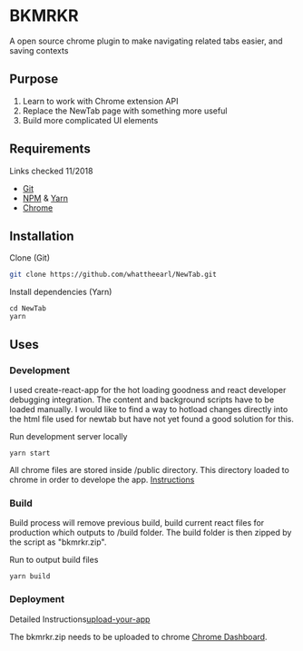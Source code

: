 # BKMRKR
A open source chrome plugin to make navigating related tabs easier, and saving contexts

## Purpose
1. Learn to work with Chrome extension API
2. Replace the NewTab page with something more useful
3. Build more complicated UI elements

## Requirements
Links checked 11/2018
* [Git](https://git-scm.com/downloads)
* [NPM](https://www.npmjs.com/get-npm) & [Yarn](https://yarnpkg.com/lang/en/docs/install/)
* [Chrome](https://www.google.com/chrome/browser/)

## Installation
Clone (Git)
```bash
git clone https://github.com/whattheearl/NewTab.git
```

Install dependencies (Yarn)
```
cd NewTab
yarn
```

## Uses
### Development
I used create-react-app for the hot loading goodness and react developer debugging integration. The content and background scripts have to be loaded manually. I would like to find a way to hotload changes directly into the html file used for newtab but have not yet found a good solution for this.

Run development server locally
```
yarn start
```

All chrome files are stored inside /public directory. This directory loaded to chrome in order to develope the app. [Instructions](https://developer.chrome.com/extensions/getstarted#manifest)

### Build
Build process will remove previous build, build current react files for production which outputs to /build folder. The build folder is then zipped by the script as "bkmrkr.zip".

Run to output build files
```
yarn build
```

### Deployment
Detailed Instructions[upload-your-app](https://developer.chrome.com/webstore/publish#upload-your-app)

The bkmrkr.zip needs to be uploaded to chrome [Chrome Dashboard](https://chrome.google.com/webstore/developer/dashboard).

